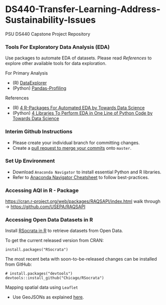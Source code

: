 # DS440-Transfer-Learning-Address-Sustainability-Issues
PSU DS440 Capstone Project Repository

### Tools For Exploratory Data Analysis (EDA)
Use packages to automate EDA of datasets. Please read *References* to explore other available tools for data exploration.

For Primary Analysis
* (R) [DataExplorer](https://cran.r-project.org/web/packages/DataExplorer/vignettes/dataexplorer-intro.html)
* (Python) [Pandas-Profiling](https://pypi.org/project/pandas-profiling/)

References
* (R) [4 R-Packages For Automated EDA by Towards Data Science](https://towardsdatascience.com/four-r-packages-for-automated-exploratory-data-analysis-you-might-have-missed-c38b03d4ee16#aba1)
* (Python) [4 Libraries To Perform EDA in One Line of Python Code by Towards Data Science](https://towardsdatascience.com/4-libraries-that-can-perform-eda-in-one-line-of-python-code-b13938a06ae)

### Interim Github Instructions
* Please create your individual branch for committing changes. 
* Create a [pull request to merge your commits](https://docs.github.com/en/pull-requests/collaborating-with-pull-requests/proposing-changes-to-your-work-with-pull-requests/creating-a-pull-request) onto `master`.

### Set Up Environment
* Download `Anaconda Navigator` to install essential Python and R libraries. 
* Refer to [Anaconda Navigator Cheatsheet](https://docs.anaconda.com/_downloads/9ee215ff15fde24bf01791d719084950/Anaconda-Starter-Guide.pdf) to follow best-practices.

### Accessing AQI in R - Package
https://cran.r-project.org/web/packages/RAQSAPI/index.html
walk through -> https://github.com/USEPA/RAQSAPI

### Accessing Open Data Datasets in R
Install [RSocrata in R](https://github.com/Chicago/RSocrata) to retrieve datasets from Open Data. 

To get the current released version from CRAN:
```
install.packages("RSocrata")
```

The most recent beta with soon-to-be-released changes can be installed from GitHub:
```
# install.packages("devtools")
devtools::install_github("Chicago/RSocrata")
```
Mapping spatial data using `Leaflet` 
* Use GeoJSONs as explained [here](https://dev.socrata.com/docs/formats/geojson.html).

